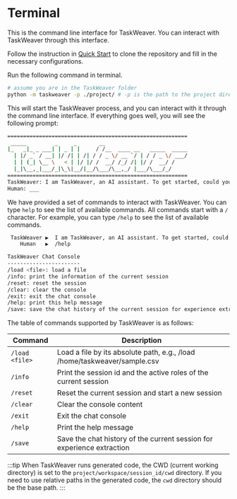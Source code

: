# Terminal

This is the command line interface for TaskWeaver. You can interact with TaskWeaver through this interface.

Follow the instruction in [Quick Start](../quickstart.md) to clone the repository and fill in the necessary configurations.

Run the following command in terminal.
```bash
# assume you are in the TaskWeaver folder
python -m taskweaver -p ./project/ # -p is the path to the project directory
```
This will start the TaskWeaver process, and you can interact with it through the command line interface. 
If everything goes well, you will see the following prompt:

```bash
=========================================================
 _____         _     _       __
|_   _|_ _ ___| | _ | |     / /__  ____ __   _____  _____
  | |/ _` / __| |/ /| | /| / / _ \/ __ `/ | / / _ \/ ___/
  | | (_| \__ \   < | |/ |/ /  __/ /_/ /| |/ /  __/ /
  |_|\__,_|___/_|\_\|__/|__/\___/\__,_/ |___/\___/_/
=========================================================
TaskWeaver: I am TaskWeaver, an AI assistant. To get started, could you please enter your request?
Human: ___
```

We have provided a set of commands to interact with TaskWeaver. You can type `help` to see the list of available commands.
All commands start with a `/` character. For example, you can type `/help` to see the list of available commands.

```bash
 TaskWeaver ▶  I am TaskWeaver, an AI assistant. To get started, could you please enter your request?
    Human   ▶  /help

TaskWeaver Chat Console
-----------------------
/load <file>: load a file
/info: print the information of the current session
/reset: reset the session
/clear: clear the console
/exit: exit the chat console
/help: print this help message
/save: save the chat history of the current session for experience extraction
```

The table of commands supported by TaskWeaver is as follows:

| Command        | Description                                                               |
|----------------|---------------------------------------------------------------------------|
| `/load <file>` | Load a file by its absolute path, e.g., /load /home/taskweaver/sample.csv |
| `/info`        | Print the session id and the active roles of the current session          |
| `/reset`       | Reset the current session and start a new session                         |
| `/clear`       | Clear the console content                                                 |
| `/exit`        | Exit the chat console                                                     |
| `/help`        | Print the help message                                                    |
| `/save`        | Save the chat history of the current session for experience extraction    |

:::tip
When TaskWeaver runs generated code, the CWD (current working directory) is set to the `project/workspace/session_id/cwd` directory.
If you need to use relative paths in the generated code, the `cwd` directory should be the base path.
:::